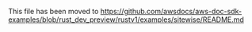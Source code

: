 This file has been moved to https://github.com/awsdocs/aws-doc-sdk-examples/blob/rust_dev_preview/rustv1/examples/sitewise/README.md
